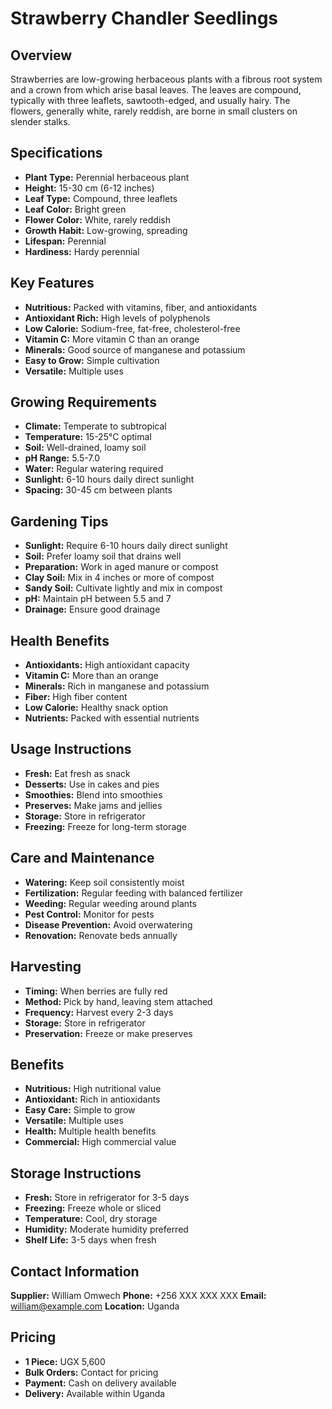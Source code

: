 # Strawberry Chandler Seedlings

## Overview
Strawberries are low-growing herbaceous plants with a fibrous root system and a crown from which arise basal leaves. The leaves are compound, typically with three leaflets, sawtooth-edged, and usually hairy. The flowers, generally white, rarely reddish, are borne in small clusters on slender stalks.

## Specifications
- **Plant Type:** Perennial herbaceous plant
- **Height:** 15-30 cm (6-12 inches)
- **Leaf Type:** Compound, three leaflets
- **Leaf Color:** Bright green
- **Flower Color:** White, rarely reddish
- **Growth Habit:** Low-growing, spreading
- **Lifespan:** Perennial
- **Hardiness:** Hardy perennial

## Key Features
- **Nutritious:** Packed with vitamins, fiber, and antioxidants
- **Antioxidant Rich:** High levels of polyphenols
- **Low Calorie:** Sodium-free, fat-free, cholesterol-free
- **Vitamin C:** More vitamin C than an orange
- **Minerals:** Good source of manganese and potassium
- **Easy to Grow:** Simple cultivation
- **Versatile:** Multiple uses

## Growing Requirements
- **Climate:** Temperate to subtropical
- **Temperature:** 15-25°C optimal
- **Soil:** Well-drained, loamy soil
- **pH Range:** 5.5-7.0
- **Water:** Regular watering required
- **Sunlight:** 6-10 hours daily direct sunlight
- **Spacing:** 30-45 cm between plants

## Gardening Tips
- **Sunlight:** Require 6-10 hours daily direct sunlight
- **Soil:** Prefer loamy soil that drains well
- **Preparation:** Work in aged manure or compost
- **Clay Soil:** Mix in 4 inches or more of compost
- **Sandy Soil:** Cultivate lightly and mix in compost
- **pH:** Maintain pH between 5.5 and 7
- **Drainage:** Ensure good drainage

## Health Benefits
- **Antioxidants:** High antioxidant capacity
- **Vitamin C:** More than an orange
- **Minerals:** Rich in manganese and potassium
- **Fiber:** High fiber content
- **Low Calorie:** Healthy snack option
- **Nutrients:** Packed with essential nutrients

## Usage Instructions
- **Fresh:** Eat fresh as snack
- **Desserts:** Use in cakes and pies
- **Smoothies:** Blend into smoothies
- **Preserves:** Make jams and jellies
- **Storage:** Store in refrigerator
- **Freezing:** Freeze for long-term storage

## Care and Maintenance
- **Watering:** Keep soil consistently moist
- **Fertilization:** Regular feeding with balanced fertilizer
- **Weeding:** Regular weeding around plants
- **Pest Control:** Monitor for pests
- **Disease Prevention:** Avoid overwatering
- **Renovation:** Renovate beds annually

## Harvesting
- **Timing:** When berries are fully red
- **Method:** Pick by hand, leaving stem attached
- **Frequency:** Harvest every 2-3 days
- **Storage:** Store in refrigerator
- **Preservation:** Freeze or make preserves

## Benefits
- **Nutritious:** High nutritional value
- **Antioxidant:** Rich in antioxidants
- **Easy Care:** Simple to grow
- **Versatile:** Multiple uses
- **Health:** Multiple health benefits
- **Commercial:** High commercial value

## Storage Instructions
- **Fresh:** Store in refrigerator for 3-5 days
- **Freezing:** Freeze whole or sliced
- **Temperature:** Cool, dry storage
- **Humidity:** Moderate humidity preferred
- **Shelf Life:** 3-5 days when fresh

## Contact Information
**Supplier:** William Omwech
**Phone:** +256 XXX XXX XXX
**Email:** william@example.com
**Location:** Uganda

## Pricing
- **1 Piece:** UGX 5,600
- **Bulk Orders:** Contact for pricing
- **Payment:** Cash on delivery available
- **Delivery:** Available within Uganda